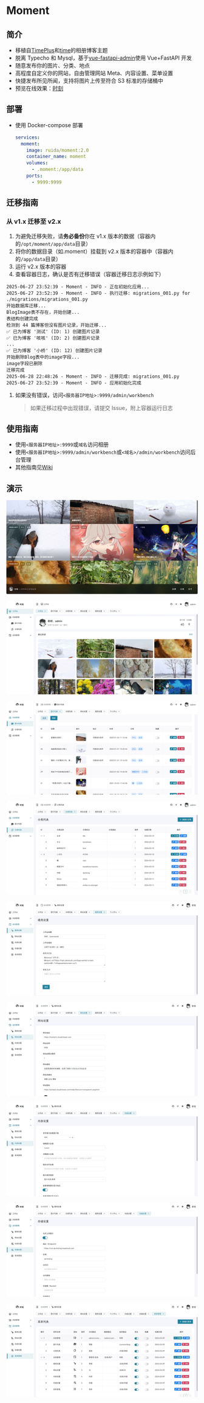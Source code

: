 # Moment

## 简介

- 移植自[TimePlus](https://github.com/zhheo/TimePlus)和[time](https://github.com/wclk/time)的相册博客主题
- 脱离 Typecho 和 Mysql，基于[vue-fastapi-admin](https://github.com/mizhexiaoxiao/vue-fastapi-admin)使用 Vue+FastAPI 开发
- 随意发布你的图片、分类、地点
- 高程度自定义你的网站，自由管理网站 Meta、内容设置、菜单设置
- 快捷发布所见所闻，支持将图片上传至符合 S3 标准的存储桶中
- 预览在线效果：[时刻](https://moment.cloudchewie.com/)

## 部署

- 使用 Docker-compose 部署

  ```yaml
  services:
    moment:
      image: ruida/moment:2.0
      container_name: moment
      volumes:
        - .moment:/app/data
      ports:
        - 9999:9999
  ```

## 迁移指南

### 从 v1.x 迁移至 v2.x

1. 为避免迁移失败，请**务必备份**你在 v1.x 版本的数据（容器内的`/opt/moment/app/data`目录）
2. 将你的数据目录（如.moment）挂载到 v2.x 版本的容器中（容器内的`/app/data`目录）
3. 运行 v2.x 版本的容器
4. 查看容器日志，确认是否有迁移错误（容器迁移日志示例如下）

```plaintext
2025-06-27 23:52:39 - Moment - INFO - 正在初始化应用...
2025-06-27 23:52:39 - Moment - INFO - 执行迁移: migrations_001.py for ./migrations/migrations_001.py
开始数据库迁移...
BlogImage表不存在，开始创建...
表结构创建完成
检测到 44 篇博客但没有图片记录，开始迁移...
✅ 已为博客 '测试' (ID: 1) 创建图片记录
✅ 已为博客 '咳咳' (ID: 2) 创建图片记录
...
✅ 已为博客 '小桥' (ID: 12) 创建图片记录
开始删除Blog表中的image字段...
image字段已删除
迁移完成
2025-06-28 22:48:26 - Moment - INFO - 迁移完成: migrations_001.py
2025-06-27 23:52:39 - Moment - INFO - 应用初始化完成
```

1. 如果没有错误，访问`<服务器IP地址>:9999/admin/workbench`
   > 如果迁移过程中出现错误，请提交 Issue，附上容器运行日志

## 使用指南

- 使用`<服务器IP地址>:9999`或`域名`访问相册
- 使用`<服务器IP地址>:9999/admin/workbench`或`<域名>/admin/workbench`访问后台管理
- 其他指南见[Wiki](https://github.com/Robert-Stackflow/Moment/wiki)

## 演示

![web](./img/web.png)

![admin-workbench](./img/admin-workbench.png)

![admin-blogs](./img/admin-blogs.png)

![admin-categories](./img/admin-categories.png)

![admin-general-setting](./img/admin-general-setting.png)

![admin-meta-setting](./img/admin-meta-setting.png)

![admin-content-setting](./img/admin-content-setting.png)

![admin-storage-setting](./img/admin-storage-setting.png)

![admin-menu-setting](./img/admin-menu-setting.png)
